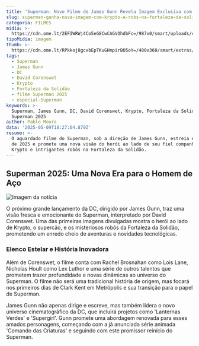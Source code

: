 ```yaml
---
title: 'Superman: Novo Filme de James Gunn Revela Imagem Exclusiva com Krypto e Robôs'
slug: superman-ganha-nova-imagem-com-krypto-e-robs-na-fortaleza-da-solido
categoria: FILMES
midia: >-
  https://cdn.ome.lt/2EFIWRWj4Co5eG8CwCAGVOhdbFc=/987x0/smart/uploads/conteudo/fotos/superman-krypto_buP9kXQ.png
tipoMidia: imagem
thumb: >-
  https://cdn.ome.lt/RPkkoj8gcxbEpTKuGHmpirBO5oY=/480x360/smart/extras/conteudos/superman-krypto.jfif
tags:
  - Superman
  - James Gunn
  - DC
  - David Corenswet
  - Krypto
  - Fortaleza da Solidão
  - filme Superman 2025
  - especial-Superman
keywords: >-
  Superman, James Gunn, DC, David Corenswet, Krypto, Fortaleza da Solidão, filme
  Superman 2025
author: Pablo Moura
data: '2025-05-09T18:27:04.870Z'
resumo: >-
  O aguardado filme do Superman, sob a direção de James Gunn, estreia em julho
  de 2025 e promete uma nova visão do herói ao lado de seu fiel companheiro
  Krypto e intrigantes robôs na Fortaleza da Solidão.
---
```


## Superman 2025: Uma Nova Era para o Homem de Aço

![Imagem da notícia](https://cdn.ome.lt/6VpGU660Lo6DHV5uZMF_BrZb46s=/fit-in/837x500/smart/uploads/conteudo/fotos/superman-krypto-fortaleza.jpg)

O próximo grande lançamento da DC, dirigido por James Gunn, traz uma visão fresca e emocionante do Superman, interpretado por David Corenswet. Uma das primeiras imagens divulgadas mostra o herói ao lado de Krypto, o supercão, e os misteriosos robôs da Fortaleza da Solidão, prometendo um enredo cheio de aventuras e novidades tecnológicas.

### Elenco Estelar e História Inovadora

Além de Corenswet, o filme conta com Rachel Brosnahan como Lois Lane, Nicholas Hoult como Lex Luthor e uma série de outros talentos que prometem trazer profundidade e novas dinâmicas ao universo do Superman. O filme não será uma tradicional história de origem, mas focará nos primeiros dias de Clark Kent em Metrópolis e sua transição para o papel de Superman.

James Gunn não apenas dirige e escreve, mas também lidera o novo universo cinematográfico da DC, que incluirá projetos como 'Lanternas Verdes' e 'Supergirl'. Gunn promete uma abordagem renovada para esses amados personagens, começando com a já anunciada série animada 'Comando das Criaturas' e seguindo com este promissor reinício do Superman.
